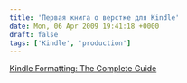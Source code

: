 ```yaml
---
title: 'Первая книга о верстке для Kindle'
date: Mon, 06 Apr 2009 19:41:18 +0000
draft: false
tags: ['Kindle', 'production']
---
```


[Kindle Formatting: The Complete Guide](http://kindleformatting.com/book/)